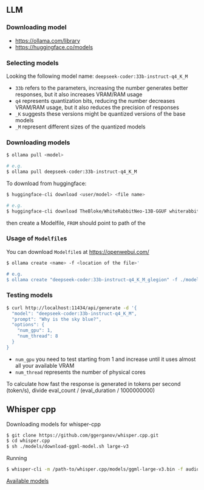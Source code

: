 ## LLM

### Downloading model

- https://ollama.com/library
- https://huggingface.co/models

### Selecting models

Looking the following model name: `deepseek-coder:33b-instruct-q4_K_M`

- `33b` refers to the parameters, increasing the number generates better responses, but it also increases VRAM/RAM usage
- `q4` represents quantization bits, reducing the number decreases VRAM/RAM usage, but it also reduces the precision of responses
- `_K` suggests these versions might be quantized versions of the base models
- `_M` represent different sizes of the quantized models

### Downloading models

```sh
$ ollama pull <model>

# e.g.
$ ollama pull deepseek-coder:33b-instruct-q4_K_M
```

To download from huggingface:

```sh
$ huggingface-cli download <user/model> <file name>

# e.g.
$ huggingface-cli download TheBloke/WhiteRabbitNeo-13B-GGUF whiterabbitneo-13b.Q5_K_M.gguf
```

then create a Modelfile, `FROM` should point to path of the

### Usage of `Modelfile`s

You can download `Modelfile`s at https://openwebui.com/

```sh
$ ollama create <name> -f <location of the file>'

# e.g.
$ ollama create "deepseek-coder:33b-instruct-q4_K_M_glegion" -f ./models/glegion/Modelfile_deepseek-coder:33b-instruct-q4_K_M
```

### Testing models

```sh
$ curl http://localhost:11434/api/generate -d '{
  "model": "deepseek-coder:33b-instruct-q4_K_M",
  "prompt": "Why is the sky blue?",
  "options": {
    "num_gpu": 1,
    "num_thread": 8
  }
}
```

- `num_gpu` you need to test starting from 1 and increase until it uses almost all your available VRAM
- `num_thread` represents the number of physical cores

To calculate how fast the response is generated in tokens per second (token/s), divide eval_count / (eval_duration / 1000000000)

## Whisper cpp

Downloading models for whisper-cpp

```sh
$ git clone https://github.com/ggerganov/whisper.cpp.git
$ cd whisper.cpp
$ sh ./models/download-ggml-model.sh large-v3
```

Running

```sh
$ whisper-cli -m /path-to/whisper.cpp/models/ggml-large-v3.bin -f audio.wav
```

[Available models](https://github.com/ggerganov/whisper.cpp/blob/master/models/README.md#available-models)
